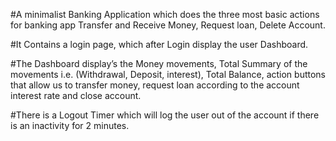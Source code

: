 #A minimalist Banking Application which does the three most basic actions 
for banking app Transfer and Receive Money, Request loan, Delete 
Account.

#It Contains a login page, which after Login display the user Dashboard.

#The Dashboard display’s the Money movements, Total Summary of the 
movements i.e. (Withdrawal, Deposit, interest), Total Balance, action 
buttons that allow us to transfer money, request loan according to the 
account interest rate and close account.

#There is a Logout Timer which will log the user out of the account if there is 
an inactivity for 2 minutes.
